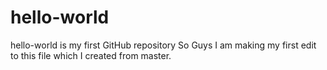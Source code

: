 # hello-world
hello-world is my first GitHub repository
So Guys I am making my first edit to this file which I created from master.
